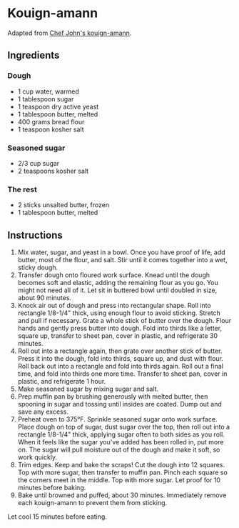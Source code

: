 # Kouign-amann

Adapted from [Chef John's kouign-amann](https://foodwishes.blogspot.com/2019/03/kouign-amann-yas-queen.html).

## Ingredients

### Dough

- 1 cup water, warmed
- 1 tablespoon sugar
- 1 teaspoon dry active yeast
- 1 tablespoon butter, melted
- 400 grams bread flour
- 1 teaspoon kosher salt

### Seasoned sugar

- 2/3 cup sugar
- 2 teaspoons kosher salt

### The rest

- 2 sticks unsalted butter, frozen
- 1 tablespoon butter, melted

## Instructions

1. Mix water, sugar, and yeast in a bowl. Once you have proof of life, add butter, most of the flour, and salt. Stir until it comes together into a wet, sticky dough.
2. Transfer dough onto floured work surface. Knead until the dough becomes soft and elastic, adding the remaining flour as you go. You might not need all of it. Let sit in buttered bowl until doubled in size, about 90 minutes.
3. Knock air out of dough and press into rectangular shape. Roll into rectangle 1/8-1/4" thick, using enough flour to avoid sticking. Stretch and pull if necessary. Grate a whole stick of butter over the dough. Flour hands and gently press butter into dough. Fold into thirds like a letter, square up, transfer to sheet pan, cover in plastic, and refrigerate 30 minutes.
4. Roll out into a rectangle again, then grate over another stick of butter. Press it into the dough, fold into thirds, square up, and dust with flour. Roll back out into a rectangle and fold into thirds again. Roll out a final time, and fold into thirds one more time. Transfer to sheet pan, cover in plastic, and refrigerate 1 hour.
5. Make seasoned sugar by mixing sugar and salt.
6. Prep muffin pan by brushing generously with melted butter, then spooning in sugar and tossing until insides are coated. Dump out and save any excess.
7. Preheat oven to 375&deg;F. Sprinkle seasoned sugar onto work surface. Place dough on top of sugar, dust sugar over the top, then roll out into a rectangle 1/8-1/4" thick, applying sugar often to both sides as you roll. When it feels like the sugar you've added has been rolled in, put more on. The sugar will pull moisture out of the dough and make it soft, so work quickly.
8. Trim edges. Keep and bake the scraps! Cut the dough into 12 squares. Top with more sugar, then transfer to muffin pan. Pinch each square so the corners meet in the middle. Top with more sugar. Let proof for 10 minutes before baking.
9. Bake until browned and puffed, about 30 minutes. Immediately remove each kouign-amann to prevent them from sticking.

Let cool 15 minutes before eating.
